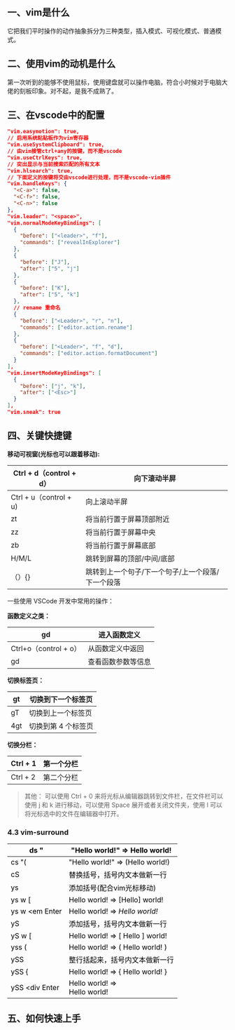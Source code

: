 ## 一、vim是什么
它把我们平时操作的动作抽象拆分为三种类型，插入模式、可视化模式、普通模式。

## 二、使用vim的动机是什么
第一次听到的能够不使用鼠标，使用键盘就可以操作电脑，符合小时候对于电脑大佬的刻板印象。对不起，是我不成熟了。

## 三、在vscode中的配置
```json
"vim.easymotion": true,
// 启用系统粘贴板作为vim寄存器
"vim.useSystemClipboard": true,
// 由vim接管ctrl+any的按键，而不是vscode
"vim.useCtrlKeys": true,
// 突出显示与当前搜索匹配的所有文本
"vim.hlsearch": true,
// 下面定义的按键将交由vscode进行处理，而不是vscode-vim插件
"vim.handleKeys": {
  "<C-a>": false,
  "<C-f>": false,
  "<C-n>": false
},
"vim.leader": "<space>",
"vim.normalModeKeyBindings": [
  {
    "before": ["<leader>", "f"],
    "commands": ["revealInExplorer"]
  },
  {
    "before": ["J"],
    "after": ["5", "j"]
  },
  {
    "before": ["K"],
    "after": ["5", "k"]
  },
  // rename 重命名
  {
    "before": ["<Leader>", "r", "n"],
    "commands": ["editor.action.rename"]
  },
  {
    "before": ["<Leader>", "f", "d"],
    "commands": ["editor.action.formatDocument"]
  }
],
"vim.insertModeKeyBindings": [
  {
    "before": ["j", "k"],
    "after": ["<Esc>"]
  }
],
"vim.sneak": true
```

## 四、关键快捷键
**移动可视窗(光标也可以跟着移动):**

| Ctrl + d（control + d） | 向下滚动半屏 |
| --- | --- |
| Ctrl + u（control + u) | 向上滚动半屏 |
| zt | 将当前行置于屏幕顶部附近 |
| zz | 将当前行置于屏幕中央 |
| zb | 将当前行置于屏幕底部 |
| H/M/L | 跳转到屏幕的顶部/中间/底部 |
| （）{} | 跳转到上一个句子/下一个句子/上一个段落/下一个段落 |


一些使用 VSCode 开发中常用的操作：

**函数定义之类：**

| gd | 进入函数定义 |
| --- | --- |
| Ctrl+o（control + o） | 从函数定义中返回 |
| gd | 查看函数参数等信息 |


**切换标签页：**

| gt | 切换到下一个标签页 |
| --- | --- |
| gT | 切换到上一个标签页 |
| 4gt | 切换到第 4 个标签页 |


**切换分栏：**

| Ctrl + 1  | 第一个分栏 |
| --- | --- |
| Ctrl + 2 | 第二个分栏 |


> 其他： 可以使用 Ctrl + 0 来将光标从编辑器跳转到文件栏，在文件栏可以使用 j 和 k 进行移动，可以使用 Space 展开或者关闭文件夹，使用 l 可以将光标选中的文件在编辑器中打开。
>

### 4.3 vim-surround
| <font style="color:rgb(0, 0, 0);">ds "</font> | <font style="color:rgb(0, 0, 0);">"Hello world!"</font><font style="color:rgb(0, 0, 0);"> </font><font style="color:rgb(0, 0, 0);">=></font><font style="color:rgb(0, 0, 0);"> </font><font style="color:rgb(0, 0, 0);">Hello world!</font> |
| --- | --- |
| <font style="color:rgb(0, 0, 0);">cs "(</font> | <font style="color:rgb(0, 0, 0);">"Hello world!"</font><font style="color:rgb(0, 0, 0);"> </font><font style="color:rgb(0, 0, 0);">=></font><font style="color:rgb(0, 0, 0);"> </font><font style="color:rgb(0, 0, 0);">(Hello world!)</font> |
| <font style="color:rgb(0, 0, 0);">cS</font> | <font style="color:rgb(0, 0, 0);">替换括号，括号内文本做新一行</font> |
| <font style="color:rgb(0, 0, 0);">ys</font> | <font style="color:rgb(0, 0, 0);">添加括号(配合vim光标移动)</font> |
| <font style="color:rgb(0, 0, 0);">ys</font><font style="color:rgb(0, 0, 0);"> </font><font style="color:rgb(0, 0, 0);">w</font><font style="color:rgb(0, 0, 0);"> </font><font style="color:rgb(0, 0, 0);">[</font> | <font style="color:rgb(0, 0, 0);">Hello world!</font><font style="color:rgb(0, 0, 0);"> </font><font style="color:rgb(0, 0, 0);">=></font><font style="color:rgb(0, 0, 0);"> </font><font style="color:rgb(0, 0, 0);">[Hello] world!</font> |
| <font style="color:rgb(0, 0, 0);">ys</font><font style="color:rgb(0, 0, 0);"> </font><font style="color:rgb(0, 0, 0);">w</font><font style="color:rgb(0, 0, 0);"> </font><font style="color:rgb(0, 0, 0);"><em</font><font style="color:rgb(0, 0, 0);"> </font><font style="color:rgb(0, 0, 0);">Enter</font> | <font style="color:rgb(0, 0, 0);">Hello world!</font><font style="color:rgb(0, 0, 0);"> </font><font style="color:rgb(0, 0, 0);">=></font><font style="color:rgb(0, 0, 0);"> </font><font style="color:rgb(0, 0, 0);"><em>Hello<em> world!</font> |
| <font style="color:rgb(0, 0, 0);">yS</font> | <font style="color:rgb(0, 0, 0);">添加括号，括号内文本做新一行</font> |
| <font style="color:rgb(0, 0, 0);">yS</font><font style="color:rgb(0, 0, 0);"> </font><font style="color:rgb(0, 0, 0);">w</font><font style="color:rgb(0, 0, 0);"> </font><font style="color:rgb(0, 0, 0);">[</font> | <font style="color:rgb(0, 0, 0);">Hello world!</font><font style="color:rgb(0, 0, 0);"> </font><font style="color:rgb(0, 0, 0);">=></font><font style="color:rgb(0, 0, 0);"> </font><font style="color:rgb(0, 0, 0);">[</font><font style="color:rgb(0, 0, 0);"> </font><font style="color:rgb(0, 0, 0);">    </font><font style="color:rgb(0, 0, 0);"> </font><font style="color:rgb(0, 0, 0);">Hello ] world!</font> |
| <font style="color:rgb(0, 0, 0);">yss (</font> | <font style="color:rgb(0, 0, 0);">Hello world!</font><font style="color:rgb(0, 0, 0);"> </font><font style="color:rgb(0, 0, 0);">=></font><font style="color:rgb(0, 0, 0);"> </font><font style="color:rgb(0, 0, 0);">( Hello world! )</font> |
| <font style="color:rgb(0, 0, 0);">ySS</font> | <font style="color:rgb(0, 0, 0);">整行括起来，括号内文本做新一行</font> |
| <font style="color:rgb(0, 0, 0);">ySS</font><font style="color:rgb(0, 0, 0);"> </font><font style="color:rgb(0, 0, 0);">{</font> | <font style="color:rgb(0, 0, 0);">Hello world!</font><font style="color:rgb(0, 0, 0);"> </font><font style="color:rgb(0, 0, 0);">=></font><font style="color:rgb(0, 0, 0);"> </font><font style="color:rgb(0, 0, 0);">{</font><font style="color:rgb(0, 0, 0);"> </font><font style="color:rgb(0, 0, 0);">  </font><font style="color:rgb(0, 0, 0);"> </font><font style="color:rgb(0, 0, 0);">Hello world! }</font> |
| <font style="color:rgb(0, 0, 0);">ySS <div Enter</font> | <font style="color:rgb(0, 0, 0);">Hello world!</font><font style="color:rgb(0, 0, 0);"> </font><font style="color:rgb(0, 0, 0);">=></font><font style="color:rgb(0, 0, 0);"> </font><font style="color:rgb(0, 0, 0);"><div></font><font style="color:rgb(0, 0, 0);"> </font><font style="color:rgb(0, 0, 0);">  </font><font style="color:rgb(0, 0, 0);"> </font><font style="color:rgb(0, 0, 0);">Hello world! <div></font> |


## 五、如何快速上手
